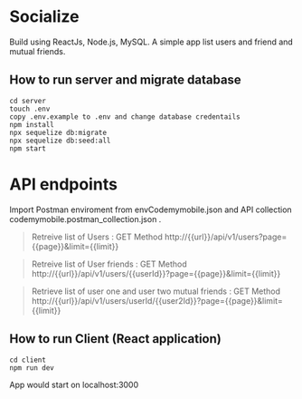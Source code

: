 # Socialize
Build using ReactJs, Node.js, MySQL.
A simple app list users and friend and mutual friends.

## How to run server and migrate database

```
cd server
touch .env
copy .env.example to .env and change database credentails
npm install
npx sequelize db:migrate
npx sequelize db:seed:all
npm start
```
# API endpoints
Import Postman enviroment from envCodemymobile.json and API collection codemymobile.postman_collection.json .

> Retreive list of Users :  GET Method  http://{{url}}/api/v1/users?page={{page}}&limit={{limit}}

> Retreive list of User friends : GET Method  http://{{url}}/api/v1/users/{{userId}}?page={{page}}&limit={{limit}}

> Retrieve list of user one and user two mutual friends : GET Method  http://{{url}}/api/v1/users/userId/{{user2Id}}?page={{page}}&limit={{limit}}

## How to run Client (React application)
```
cd client
npm run dev
```
App would start on localhost:3000
